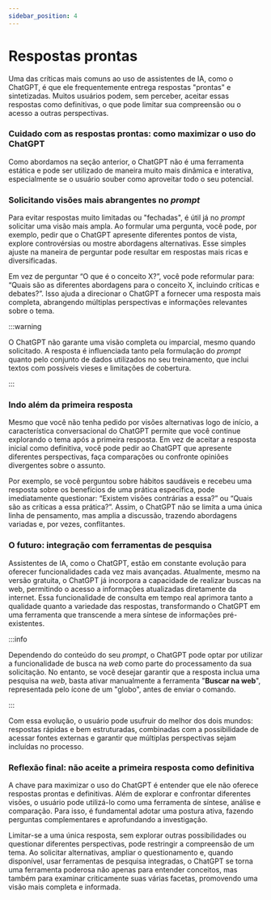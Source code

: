 ```yaml
---
sidebar_position: 4
---
```


# Respostas prontas
Uma das críticas mais comuns ao uso de assistentes de IA, como o ChatGPT, é que ele frequentemente entrega respostas "prontas" e sintetizadas. Muitos usuários podem, sem perceber, aceitar essas respostas como definitivas, o que pode limitar sua compreensão ou o acesso a outras perspectivas.

### Cuidado com as respostas prontas: como maximizar o uso do ChatGPT
Como abordamos na seção anterior, o ChatGPT não é uma ferramenta estática e pode ser utilizado de maneira muito mais dinâmica e interativa, especialmente se o usuário souber como aproveitar todo o seu potencial.

### Solicitando visões mais abrangentes no *prompt*
Para evitar respostas muito limitadas ou "fechadas", é útil já no *prompt* solicitar uma visão mais ampla. Ao formular uma pergunta, você pode, por exemplo, pedir que o ChatGPT apresente diferentes pontos de vista, explore controvérsias ou mostre abordagens alternativas. Esse simples ajuste na maneira de perguntar pode resultar em respostas mais ricas e diversificadas.

Em vez de perguntar “O que é o conceito X?”, você pode reformular para: “Quais são as diferentes abordagens para o conceito X, incluindo críticas e debates?”. Isso ajuda a direcionar o ChatGPT a fornecer uma resposta mais completa, abrangendo múltiplas perspectivas e informações relevantes sobre o tema.

:::warning

O ChatGPT não garante uma visão completa ou imparcial, mesmo quando solicitado. A resposta é influenciada tanto pela formulação do *prompt* quanto pelo conjunto de dados utilizados no seu treinamento, que inclui textos com possíveis vieses e limitações de cobertura.

:::
### Indo além da primeira resposta
Mesmo que você não tenha pedido por visões alternativas logo de início, a característica conversacional do ChatGPT permite que você continue explorando o tema após a primeira resposta. Em vez de aceitar a resposta inicial como definitiva, você pode pedir ao ChatGPT que apresente diferentes perspectivas, faça comparações ou confronte opiniões divergentes sobre o assunto.

Por exemplo, se você perguntou sobre hábitos saudáveis e recebeu uma resposta sobre os benefícios de uma prática específica, pode imediatamente questionar: “Existem visões contrárias a essa?” ou “Quais são as críticas a essa prática?”. Assim, o ChatGPT não se limita a uma única linha de pensamento, mas amplia a discussão, trazendo abordagens variadas e, por vezes, conflitantes.

### O futuro: integração com ferramentas de pesquisa
Assistentes de IA, como o ChatGPT, estão em constante evolução para oferecer funcionalidades cada vez mais avançadas. Atualmente, mesmo na versão gratuita, o ChatGPT já incorpora a capacidade de realizar buscas na web, permitindo o acesso a informações atualizadas diretamente da internet. Essa funcionalidade de consulta em tempo real aprimora tanto a qualidade quanto a variedade das respostas, transformando o ChatGPT em uma ferramenta que transcende a mera síntese de informações pré-existentes.

:::info

Dependendo do conteúdo do seu *prompt*, o ChatGPT pode optar por utilizar a funcionalidade de busca na *web* como parte do processamento da sua solicitação. No entanto, se você desejar garantir que a resposta inclua uma pesquisa na *web*, basta ativar manualmente a ferramenta "**Buscar na web**", representada pelo ícone de um "globo", antes de enviar o comando.

:::

Com essa evolução, o usuário pode usufruir do melhor dos dois mundos: respostas rápidas e bem estruturadas, combinadas com a possibilidade de acessar fontes externas e garantir que múltiplas perspectivas sejam incluídas no processo.

### Reflexão final: não aceite a primeira resposta como definitiva
A chave para maximizar o uso do ChatGPT é entender que ele não oferece respostas prontas e definitivas. Além de explorar e confrontar diferentes visões, o usuário pode utilizá-lo como uma ferramenta de síntese, análise e comparação. Para isso, é fundamental adotar uma postura ativa, fazendo perguntas complementares e aprofundando a investigação.

Limitar-se a uma única resposta, sem explorar outras possibilidades ou questionar diferentes perspectivas, pode restringir a compreensão de um tema. Ao solicitar alternativas, ampliar o questionamento e, quando disponível, usar ferramentas de pesquisa integradas, o ChatGPT se torna uma ferramenta poderosa não apenas para entender conceitos, mas também para examinar criticamente suas várias facetas, promovendo uma visão mais completa e informada.